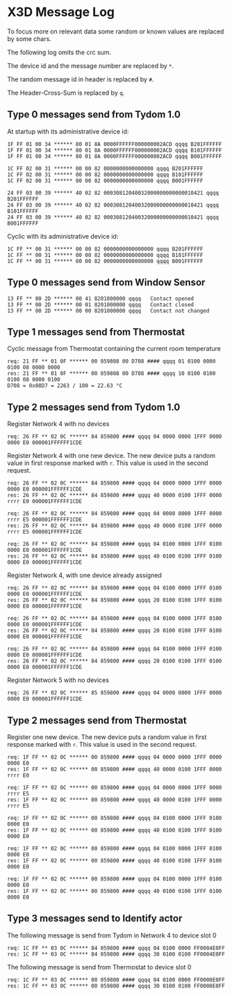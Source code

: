 # X3D Message Log

To focus more on relevant data some random or known values are replaced by some chars.

The following log omits the crc sum.

The device id and the message number are replaced by `*`.

The random message id in header is replaced by `#`.

The Header-Cross-Sum is replaced by `q`.

## Type 0 messages send from Tydom 1.0

At startup with its administrative device id:
```
1F FF 01 00 34 ****** 80 01 8A 0000FFFFFF000000002ACD qqqq B201FFFFFF
1F FF 01 00 34 ****** 80 01 8A 0000FFFFFF000000002ACD qqqq B101FFFFFF
1F FF 01 00 34 ****** 80 01 8A 0000FFFFFF000000002ACD qqqq B001FFFFFF

1C FF 02 00 31 ****** 00 00 82 0000000000000000 qqqq B201FFFFFF
1C FF 02 00 31 ****** 00 00 82 0000000000000000 qqqq B101FFFFFF
1C FF 02 00 31 ****** 00 00 82 0000000000000000 qqqq B001FFFFFF

24 FF 03 00 39 ****** 40 02 82 00030812040032000000000000010421 qqqq B201FFFFFF
24 FF 03 00 39 ****** 40 02 82 00030812040032000000000000010421 qqqq B101FFFFFF
24 FF 03 00 39 ****** 40 02 82 00030812040032000000000000010421 qqqq B001FFFFFF
```

Cyclic with its administrative device id:
```
1C FF ** 00 31 ****** 00 00 82 0000000000000000 qqqq B201FFFFFF
1C FF ** 00 31 ****** 00 00 82 0000000000000000 qqqq B101FFFFFF
1C FF ** 00 31 ****** 00 00 82 0000000000000000 qqqq B001FFFFFF
```

## Type 0 messages send from Window Sensor

```
13 FF ** 00 2D ****** 00 41 8201000000 qqqq   Contact opened
13 FF ** 00 2D ****** 00 01 8201000000 qqqq   Contact closed
13 FF ** 00 2D ****** 00 00 8201000000 qqqq   Contact not changed
```

## Type 1 messages send from Thermostat

Cyclic message from Thermostat containing the current room temperature
```
req: 21 FF ** 01 0F ****** 00 059808 00 D708 #### qqqq 01 0100 0000 0100 08 0000 0000
res: 21 FF ** 01 0F ****** 00 059808 00 D708 #### qqqq 10 0100 0100 0100 08 0000 0100
D708 = 0x08D7 = 2263 / 100 = 22.63 °C
```

## Type 2 messages send from Tydom 1.0

Register Network 4 with no devices
```
req: 26 FF ** 02 0C ****** 84 859800 #### qqqq 04 0000 0000 1FFF 0000 0000 E0 000001FFFFFF1CDE
```

Register Network 4 with one new device. The new device puts a random value in first response marked with `r`. This value is used in the second request.
```
req: 26 FF ** 02 0C ****** 84 859800 #### qqqq 04 0000 0000 1FFF 0000 0000 E0 000001FFFFFF1CDE
res: 26 FF ** 02 0C ****** 84 859800 #### qqqq 40 0000 0100 1FFF 0000 rrrr E0 000001FFFFFF1CDE

req: 26 FF ** 02 0C ****** 84 859800 #### qqqq 04 0000 0000 1FFF 0000 rrrr E5 000001FFFFFF1CDE
res: 26 FF ** 02 0C ****** 84 859800 #### qqqq 40 0000 0100 1FFF 0000 rrrr E5 000001FFFFFF1CDE

req: 26 FF ** 02 0C ****** 84 859800 #### qqqq 04 0100 0000 1FFF 0100 0000 E0 000001FFFFFF1CDE
res: 26 FF ** 02 0C ****** 84 859800 #### qqqq 40 0100 0100 1FFF 0100 0000 E0 000001FFFFFF1CDE
```

Register Network 4, with one device already assigned
```
req: 26 FF ** 02 0C ****** 84 859800 #### qqqq 04 0100 0000 1FFF 0100 0000 E0 000001FFFFFF1CDE
res: 26 FF ** 02 0C ****** 84 859800 #### qqqq 20 0100 0100 1FFF 0100 0000 E0 000001FFFFFF1CDE

req: 26 FF ** 02 0C ****** 84 859800 #### qqqq 04 0100 0000 1FFF 0100 0000 E0 000001FFFFFF1CDE
res: 26 FF ** 02 0C ****** 84 859800 #### qqqq 20 0100 0100 1FFF 0100 0000 E0 000001FFFFFF1CDE

req: 26 FF ** 02 0C ****** 84 859800 #### qqqq 04 0100 0000 1FFF 0100 0000 E0 000001FFFFFF1CDE
res: 26 FF ** 02 0C ****** 84 859800 #### qqqq 20 0100 0100 1FFF 0100 0000 E0 000001FFFFFF1CDE
```

Register Network 5 with no devices
```
req: 26 FF ** 02 0C ****** 85 859800 #### qqqq 04 0000 0000 1FFF 0000 0000 E0 000001FFFFFF1CDE
```

## Type 2 messages send from Thermostat

Register one new device. The new device puts a random value in first response marked with `r`. This value is used in the second request.
```
req: 1F FF ** 02 0C ****** 00 859800 #### qqqq 04 0000 0000 1FFF 0000 0000 E0
res: 1F FF ** 02 0C ****** 00 859800 #### qqqq 40 0000 0100 1FFF 0000 rrrr E0

req: 1F FF ** 02 0C ****** 00 859800 #### qqqq 04 0000 0000 1FFF 0000 rrrr E5
res: 1F FF ** 02 0C ****** 00 859800 #### qqqq 40 0000 0100 1FFF 0000 rrrr E5

req: 1F FF ** 02 0C ****** 00 859800 #### qqqq 04 0100 0000 1FFF 0100 0000 E0
res: 1F FF ** 02 0C ****** 00 859800 #### qqqq 40 0100 0100 1FFF 0100 0000 E0

req: 1F FF ** 02 0C ****** 00 859800 #### qqqq 04 0100 0000 1FFF 0100 0000 E0
res: 1F FF ** 02 0C ****** 00 859800 #### qqqq 40 0100 0100 1FFF 0100 0000 E0

req: 1F FF ** 02 0C ****** 00 859800 #### qqqq 04 0100 0000 1FFF 0100 0000 E0
res: 1F FF ** 02 0C ****** 00 859800 #### qqqq 40 0100 0100 1FFF 0100 0000 E0
```

## Type 3 messages send to Identify actor

The following message is send from Tydom in Network 4 to device slot 0
```
req: 1C FF ** 03 0C ****** 84 059800 #### qqqq 04 0100 0000 FF0004E0FF
res: 1C FF ** 03 0C ****** 84 059800 #### qqqq 30 0100 0100 FF0004E0FF
```

The following message is send from Thermostat to device slot 0
```
req: 1C FF ** 03 0C ****** 00 059800 #### qqqq 04 0100 0000 FF0000E0FF
res: 1C FF ** 03 0C ****** 00 059800 #### qqqq 30 0100 0100 FF0000E0FF
```